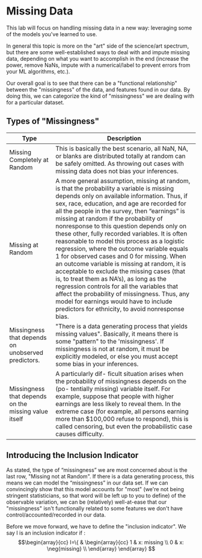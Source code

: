 # Missing Data

This lab will focus on handling missing data in a new way: leveraging some of the models you've learned to use.

In general this topic is more on the "art" side of the science/art spectrum, but there are some well-established ways to deal with and impute missing data, depending on what you want to accomplish in the end (increase the power, remove NaNs, impute with a numerical/label to prevent errors from your ML algorithms, etc.).

Our overall goal is to see that there can be a "functional relationship" between the "missingness" of the data, and features found in our data. By doing this, we can categorize the kind of "missingness" we are dealing with for a particular dataset.

## Types of "Missingness"

| Type  | Description  |
|---|---|
 | Missing Completely at Random  | This is basically the best scenario, all NaN, NA, or blanks are distributed totally at random can be safely omitted. As throwing out cases with missing data does not bias your inferences.  |
 | Missing at Random  | A more general assumption, missing at random, is that the probability a variable is missing depends only on available information. Thus, if sex, race, education, and age are recorded for all the people in the survey, then “earnings” is missing at random if the probability of nonresponse to this question depends only on these other, fully recorded variables. It is often reasonable to model this process as a logistic regression, where the outcome variable equals 1 for observed cases and 0 for missing.  When an outcome variable is missing at random, it is acceptable to exclude the missing cases (that is, to treat them as NA’s), as long as the regression controls for all the variables that affect the probability of missingness. Thus, any model for earnings would have to include predictors for ethnicity, to avoid nonresponse bias. |
 | Missingness that depends on unobserved predictors.  | "There is a data generating process that yields missing values". Basically, it means there is some "pattern" to the 'missingness'. If missingness is not at random, it must be explicitly modeled, or else you must accept some bias in your inferences. |
 |Missingness that depends on the missing value itself| A particularly dif- ficult situation arises when the probability of missingness depends on the (po- tentially missing) variable itself. For example, suppose that people with higher earnings are less likely to reveal them. In the extreme case (for example, all persons earning more than $100,000 refuse to respond), this is called censoring, but even the probabilistic case causes difficulty.|

## Introducing the Inclusion Indicator 

 As stated, the type of “missingness” we are most concerned about is the last row, "Missing not at Random". If there is a data generating process, this means we can model the “missingness” in our data set. If we can convincingly show that this model accounts for "most" (we're not being stringent statisticians, so that word will be left up to you to define) of the observable variation, we can be (relatively) well-at-ease that our "missingness" isn't functionally related to some features we don't have control/accounted/recorded in our data.

Before we move forward, we have to define the "inclusion indicator". We say I is an inclusion indicator if : $$\begin{array}{cc}
  I=\{ &
    \begin{array}{cc}
      1 & x: missing \\
      0 & x: \neg{missing} \\
    \end{array}
\end{array} $$
